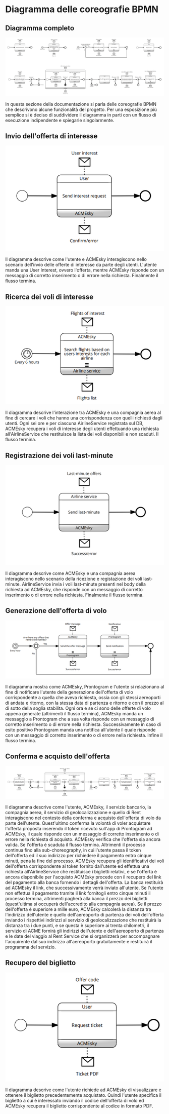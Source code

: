 
# Diagramma delle coreografie BPMN

## Diagramma completo

![coreografia-BPMN completa](coreografia-BPMN/img/diagram_all.png)

In questa sezione della documentazione si parla delle coreografie BPMN che descrivono alcune funzionalità del progetto. Per una esposizione più semplice si è deciso di suddividere il diagramma in parti con un flusso di esecuzione indipendente e spiegarle singolarmente.

## Invio dell'offerta di interesse

![coreografia-BPMN completa](coreografia-BPMN/img/send_interest.png)

Il diagramma descrive come l'utente e ACMEsky interagiscono nello scenario dell'invio delle offerte di interesse da parte degli utenti. L'utente manda una User Interest, ovvero l'offerta, mentre ACMEsky risponde con un messaggio di corretto inserimento o di errore nella richiesta. Finalmente il flusso termina.

## Ricerca dei voli di interesse

![coreografia-BPMN completa](coreografia-BPMN/img/search_flights.png)

Il diagramma descrive l'interazione tra ACMEsky e una compagnia aerea al fine di cercare i voli che hanno una corrispondenza con quelli richiesti dagli utenti. Ogni sei ore e per ciascuna AirlineService registrata sul DB, ACMEsky recupera i voli di interesse degli utenti effettuando una richiesta all'AirlineService che restituisce la lista dei voli disponibili e non scaduti. Il flusso termina.

## Registrazione dei voli last-minute

![coreografia-BPMN completa](coreografia-BPMN/img/last_minute.png)

Il diagramma descrive come ACMEsky e una compagnia aerea interagiscono nello scenario della ricezione e registazione dei voli last-minute. AirlineService invia i voli last-minute presenti nel body della richiesta ad ACMEsky, che risponde con un messaggio di corretto inserimento o di errore nella richiesta. Finalmente il flusso termina.

## Generazione dell'offerta di volo

![coreografia-BPMN completa](coreografia-BPMN/img/make_offer.png)

Il diagramma mostra come ACMEsky, Prontogram e l'utente si relazionano al fine di notificare l'utente della generazione dell'offerta di volo corrispondente a quella che aveva richiesta, ossia con gli stessi aereoporti di andata e ritorno, con la stessa data di partenza e ritorno e con il prezzo al di sotto della soglia stabilita. Ogni ora e se ci sono delle offerte di volo appena generate (altrimenti il flusso termina), ACMEsky manda un messaggio a Prontogram che a sua volta risponde con un messaggio di corretto inserimento o di errore nella richiesta. Successivamente in caso di esito positivo Prontogram manda una notifica all'utente il quale risponde con un messaggio di corretto inserimento o di errore nella richiesta. Infine il flusso termina.

## Conferma e acquisto dell'offerta

![coreografia-BPMN completa](coreografia-BPMN/img/confirm_pay_offer.png)

Il diagramma descrive come l'utente, ACMEsky, il servizio bancario, la compagnia aerea, il servizio di geolocalizzazione e quello di Rent interagiscono nel contesto della conferma e acquisto dell'offerta di volo da parte dell'utente. Quest'ultimo conferma la volontà di voler acquistare l'offerta proposta inserendo il token ricevuto sull'app di Prontogram ad ACMEsky, il quale risponde con un messaggio di corretto inserimento o di errore nella richiesta di acquisto. ACMEsky verifica che l'offerta sia ancora valida. Se l'offerta è scaduta il flusso termina. Altrimenti il processo continua fino alla sub-choreography, in cui l'utente passa il token dell'offerta ed il suo indirizzo per richiedere il pagamento entro cinque minuti, pena la fine del processo. ACMEsky recupera gli identificativi dei voli dell'offerta corrispondente al token fornito dall'utente ed effettua una richiesta all'AirlineService che restituisce i biglietti relativi, e se l'offerta è ancora disponibile per l'acquisto ACMEsky procede con il recupero del link del pagamento alla banca fornendo i dettagli dell'offerta. La banca restituirà ad ACMEsky il link, che successivamente verrà inviato all'utente. Se l'utente non effettua il pagamento tramite il link fornitogli entro cinque minuti il processo termina, altrimenti pagherà alla banca il prezzo dei biglietti (quest'ultima si occuperà dell'accredito alla compagnia aerea). Se il prezzo dell'offerta è superiore a mille euro, ACMEsky calcolerà la distanza tra l'indirizzo dell'utente e quello dell'aereoporto di partenza dei voli dell'offerta inviando i rispettivi indirizzi al servizio di geolocalizzazione che restituirà la distanza tra i due punti, e se questa è superiore ai trenta chilometri, il servizio di ACME fornirà gli indirizzi dell'utente e dell'aereoporto di partenza e le date del viaggio al Rent Service che si organizzerà per accompagnare l'acquirente dal suo indirizzo all'aereoporto gratuitamente e restituirà il programma del servizio.

## Recupero del biglietto

![coreografia-BPMN completa](coreografia-BPMN/img/request_ticket.png)

Il diagramma descrive come l'utente richiede ad ACMEsky di visualizzare e ottenere il biglietto precedentemente acquistato. Quindi l'utente specifica il biglietto a cui è interessato inviando il codice dell'offerta di volo ed ACMEsky recupera il biglietto corrispondente al codice in formato PDF.

&nbsp;
<div class="page-break"></div>
